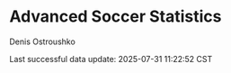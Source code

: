 # Advanced Soccer Statistics
Denis Ostroushko

<!-- gfm -->

Last successful data update: 2025-07-31 11:22:52 CST
